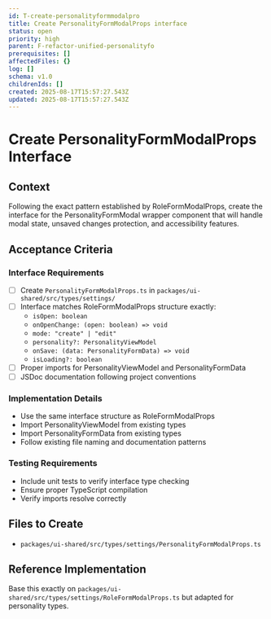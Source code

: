```yaml
---
id: T-create-personalityformmodalpro
title: Create PersonalityFormModalProps interface
status: open
priority: high
parent: F-refactor-unified-personalityfo
prerequisites: []
affectedFiles: {}
log: []
schema: v1.0
childrenIds: []
created: 2025-08-17T15:57:27.543Z
updated: 2025-08-17T15:57:27.543Z
---
```


# Create PersonalityFormModalProps Interface

## Context

Following the exact pattern established by RoleFormModalProps, create the interface for the PersonalityFormModal wrapper component that will handle modal state, unsaved changes protection, and accessibility features.

## Acceptance Criteria

### Interface Requirements

- [ ] Create `PersonalityFormModalProps.ts` in `packages/ui-shared/src/types/settings/`
- [ ] Interface matches RoleFormModalProps structure exactly:
  - `isOpen: boolean`
  - `onOpenChange: (open: boolean) => void`
  - `mode: "create" | "edit"`
  - `personality?: PersonalityViewModel`
  - `onSave: (data: PersonalityFormData) => void`
  - `isLoading?: boolean`
- [ ] Proper imports for PersonalityViewModel and PersonalityFormData
- [ ] JSDoc documentation following project conventions

### Implementation Details

- Use the same interface structure as RoleFormModalProps
- Import PersonalityViewModel from existing types
- Import PersonalityFormData from existing types
- Follow existing file naming and documentation patterns

### Testing Requirements

- Include unit tests to verify interface type checking
- Ensure proper TypeScript compilation
- Verify imports resolve correctly

## Files to Create

- `packages/ui-shared/src/types/settings/PersonalityFormModalProps.ts`

## Reference Implementation

Base this exactly on `packages/ui-shared/src/types/settings/RoleFormModalProps.ts` but adapted for personality types.
